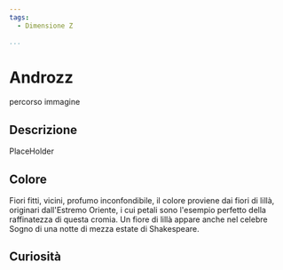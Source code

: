```yaml
---
tags:
  - Dimensione Z

...
```


# Androzz

percorso immagine

## Descrizione

PlaceHolder

## Colore

Fiori fitti, vicini, profumo inconfondibile, il colore proviene dai fiori di lillà, originari dall'Estremo Oriente, i cui petali sono l'esempio perfetto della raffinatezza di questa cromia. Un fiore di lillà appare anche nel celebre Sogno di una notte di mezza estate di Shakespeare.

## Curiosità